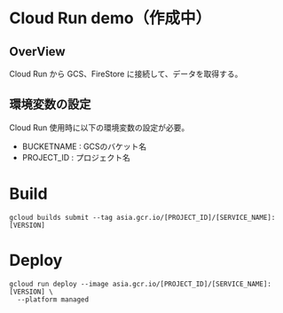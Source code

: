 # Cloud Run demo（作成中）

## OverView
Cloud Run から GCS、FireStore に接続して、データを取得する。

## 環境変数の設定
Cloud Run 使用時に以下の環境変数の設定が必要。

- BUCKETNAME : GCSのバケット名
- PROJECT_ID : プロジェクト名

# Build
```
gcloud builds submit --tag asia.gcr.io/[PROJECT_ID]/[SERVICE_NAME]:[VERSION]
```


# Deploy
```
gcloud run deploy --image asia.gcr.io/[PROJECT_ID]/[SERVICE_NAME]:[VERSION] \
  --platform managed
```
